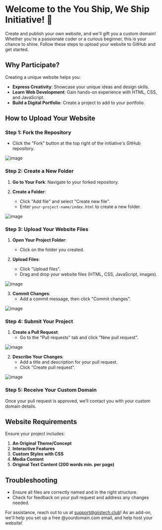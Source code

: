 # Welcome to the You Ship, We Ship Initiative! 🚀

Create and publish your own website, and we'll gift you a custom domain! Whether you're a passionate coder or a curious beginner, this is your chance to shine. Follow these steps to upload your website to GitHub and get started.

## Why Participate?

Creating a unique website helps you:

- **Express Creativity**: Showcase your unique ideas and design skills.
- **Learn Web Development**: Gain hands-on experience with HTML, CSS, and JavaScript.
- **Build a Digital Portfolio**: Create a project to add to your portfolio.

## How to Upload Your Website

### Step 1: Fork the Repository

- Click the "Fork" button at the top right of the initiative's GitHub repository.

![image](https://github.com/user-attachments/assets/b87482e7-7746-44b7-b51a-72c6c33c13fa)

### Step 2: Create a New Folder

1. **Go to Your Fork**: Navigate to your forked repository.

2. **Create a Folder**:
   - Click "Add file" and select "Create new file".
   - Enter `your-project-name/index.html` to create a new folder.

![image](https://github.com/user-attachments/assets/1ecaadb8-c0cd-4dc6-949b-0b6fd80571d2)


### Step 3: Upload Your Website Files

1. **Open Your Project Folder**:
   - Click on the folder you created.

2. **Upload Files**:
   - Click "Upload files".
   - Drag and drop your website files (HTML, CSS, JavaScript, images).

![image](https://github.com/user-attachments/assets/43ec66b8-1ada-47e4-adc5-55919024a8ab)

3. **Commit Changes**:
   - Add a commit message, then click "Commit changes".

![image](https://github.com/user-attachments/assets/cb5676f6-b7a9-49e9-b218-dad2b48ca334)

### Step 4: Submit Your Project

1. **Create a Pull Request**:
   - Go to the "Pull requests" tab and click "New pull request".

![image](https://github.com/user-attachments/assets/fd14ac2e-4f92-49d9-aebd-2e9b525271b1)

2. **Describe Your Changes**:
   - Add a title and description for your pull request.
   - Click "Create pull request".

![image](https://github.com/user-attachments/assets/b43c345a-2c69-428d-b640-175aa4697aab)

### Step 5: Receive Your Custom Domain

Once your pull request is approved, we’ll contact you with your custom domain details.

## Website Requirements

Ensure your project includes:

1. **An Original Theme/Concept**
2. **Interactive Features**
3. **Custom Styles with CSS**
4. **Media Content**
5. **Original Text Content (200 words min. per page)**

## Troubleshooting

- Ensure all files are correctly named and in the right structure.
- Check for feedback on your pull request and address any changes needed.

For assistance, reach out to us at support@giistech.club! As an add-on, we'll help you set up a free @yourdomain.com email, and help host your website!
